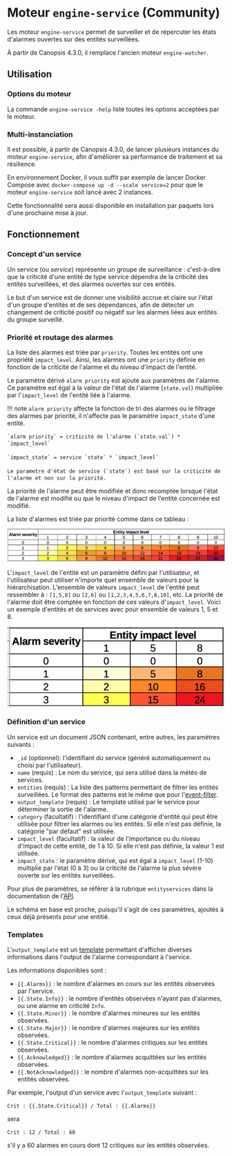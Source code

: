 # Moteur `engine-service` (Community)

Les moteur `engine-service` permet de surveiller et de répercuter les états d'alarmes ouvertes sur des entités surveillées.

À partir de Canopsis 4.3.0, il remplace l'ancien moteur `engine-watcher`.

## Utilisation

### Options du moteur

La commande `engine-service -help` liste toutes les options acceptées par le moteur.

### Multi-instanciation

Il est possible, à partir de Canopsis 4.3.0, de lancer plusieurs instances du moteur `engine-service`, afin d'améliorer sa performance de traitement et sa résilience.

En environnement Docker, il vous suffit par exemple de lancer Docker Compose avec `docker-compose up -d --scale service=2` pour que le moteur `engine-service` soit lancé avec 2 instances.

Cette fonctionnalité sera aussi disponible en installation par paquets lors d'une prochaine mise à jour.

## Fonctionnement

### Concept d'un service

Un service (ou *service*) représente un groupe de surveillance : c'est-à-dire que la criticité d'une entité de type service dépendra de la criticité des entités surveillées, et des alarmes ouvertes sur ces entités.

Le but d'un service est de donner une visibilité accrue et claire sur l'état d'un groupe d'entités et de ses dépendances, afin de détecter un changement de criticité positif ou négatif sur les alarmes liées aux entités du groupe surveillé.

### Priorité et routage des alarmes

La liste des alarmes est triée par `priority`. Toutes les entités ont une propriété `impact_level`. Ainsi, les alarmes ont une `priority` définie en fonction de la criticité de l'alarme et du niveau d'impact de l'entité.

Le paramètre dérivé `alarm priority` est ajouté aux paramètres de l'alarme. Ce paramètre est égal à la valeur de l'état de l'alarme (`state.val`) multipliée par l'`impact_level` de l'entité liée à l'alarme.

!!! note
	`alarm priority` affecte la fonction de tri des alarmes ou le filtrage des alarmes par priorité, il n'affecte pas le paramètre `impact_state` d'une entité.

	`alarm priority` = criticité de l'alarme (`state.val`) * `impact_level`

	`impact_state` = service `state` * `impact_level`

	Le parametre d'état de service (`state`) est basé sur la criticité de l'alarme et non sur la priorité.

La priorité de l'alarme peut être modifiée et donc recomptée lorsque l'état de l'alarme est modifié ou que le niveau d'impact de l'entité concernée est modifié.

La liste d'alarmes est triée par priorité comme dans ce tableau :

![](../../img/alarm_prio_table.png)

L'`impact_level` de l'entité est un paramètre défini par l'utilisateur, et l'utilisateur peut utiliser n'importe quel ensemble de valeurs pour la hiérarchisation. L'ensemble de valeurs `impact_level` de l'entité peut ressembler à : `[1,5,8]` ou `[2,6]` ou `[1,2,3,4,5,6,7,8,10]`, etc.
La priorité de l'alarme doit être comptée en fonction de ces valeurs d'`impact_level`. Voici un exemple d'entités et de services avec pour ensemble de valeurs 1, 5 et 8.

![](../../img/alarm_prio_1-5-8.png)

### Définition d'un service

Un service est un document JSON contenant, entre autres, les paramètres suivants :

 - `_id` (optionnel): l'identifiant du service (généré automatiquement ou choisi par l'utilisateur).
 - `name` (requis) : Le nom du service, qui sera utilisé dans la météo de services.
 - `entities` (requis) : La liste des patterns permettant de filtrer les entités surveillées. Le format des patterns est le même que pour l'[event-filter](moteur-che-event_filter.md).
 - `output_template` (requis) : Le template utilisé par le service pour déterminer la sortie de l'alarme.
 - `category` (facultatif) : l'identifiant d'une catégorie d'entité qui peut être utilisée pour filtrer les alarmes ou les entités. Si elle n'est pas définie, la catégorie "par défaut" est utilisée.
 - `impact_level` (facultatif) : la valeur de l'importance ou du niveau d'impact de cette entité, de 1 à 10. Si elle n'est pas définie, la valeur 1 est utilisée.
 - `impact_state` : le paramètre dérivé, qui est égal à `impact_level` (1-10) multiplié par l'état (0 à 3) ou la criticité de l'alarme la plus sévère ouverte sur les entités surveillées.

Pour plus de paramètres, se référer à la rubrique `entityservices` dans la documentation de l'[API](https://doc.canopsis.net/guide-developpement/swagger/#/entityservices).

Le schéma en base est proche, puisqu'il s'agit de ces paramètres, ajoutés à ceux déjà présents pour une entitié.

### Templates

L'`output_template` est un [template](https://golang.org/pkg/text/template/) permettant d'afficher diverses informations dans l'output de l'alarme correspondant à l'service.

Les informations disponibles sont :

 - `{{.Alarms}}` : le nombre d'alarmes en cours sur les entités observées par l'service.
 - `{{.State.Info}}` : le nombre d'entités observées n'ayant pas d'alarmes, ou une alarme en criticité `Info`.
 - `{{.State.Minor}}` : le nombre d'alarmes mineures sur les entités observées.
 - `{{.State.Major}}` : le nombre d'alarmes majeures sur les entités observées.
 - `{{.State.Critical}}` : le nombre d'alarmes critiques sur les entités observées.
 - `{{.Acknowledged}}` : le nombre d'alarmes acquittées sur les entités observées.
 - `{{.NotAcknowledged}}` : le nombre d'alarmes non-acquittées sur les entités observées.

Par exemple, l'output d'un service avec l'`output_template` suivant :

```
Crit : {{.State.Critical}} / Total : {{.Alarms}}
```

sera

```
Crit : 12 / Total : 60
```

s'il y a 60 alarmes en cours dont 12 critiques sur les entités observées.

